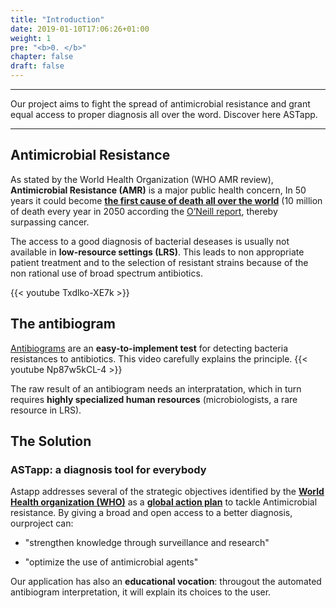 ```yaml
---
title: "Introduction"
date: 2019-01-10T17:06:26+01:00
weight: 1
pre: "<b>0. </b>"
chapter: false
draft: false
---
```

___
Our project aims to fight the spread of antimicrobial resistance and grant equal access to proper diagnosis all over the word.
Discover here <span class="ast">AST</span><span class="app">app</span>.
___

## Antimicrobial Resistance
As stated by the World Health Organization (WHO AMR review), <b>Antimicrobial Resistance (AMR)</b> is a major public health concern, In 50 years it could become <b>[the first cause of death all over the world](/ASTapp-overview/en/suppl/oneill/)</b> (10 million of death every year in 2050 according the [O’Neill report](.(https://amr-review.org/sites/default/files/AMR%20Review%20Paper%20-%20Tackling%20a%20crisis%20for%20the%20health%20and%20wealth%20of%20nations_1.pdf)), thereby surpassing cancer.

The access to a good diagnosis of bacterial deseases is usually not available in <b>low-resource settings (LRS)</b>. This leads to non appropriate patient treatment and to the selection of resistant strains because of the non rational use of broad spectrum antibiotics. 


{{< youtube Txdlko-XE7k >}}



## The antibiogram
[Antibiograms](https://en.wikipedia.org/wiki/Antibiotic_sensitivity) are an <b>easy-to-implement test</b> for detecting bacteria resistances to antibiotics.
This video carefully explains the principle.
{{< youtube Np87w5kCL-4 >}}

The raw result of an antibiogram needs an interpratation, which in turn requires <b>highly specialized human resources</b> (microbiologists, a rare resource in LRS).

## The Solution

### <span class="ast">AST</span><span class="app">app</span>: a diagnosis tool for everybody

Astapp addresses several of the strategic objectives identified by the <b>[World Health organization (WHO)](https://www.who.int/antimicrobial-resistance/en/)</b> as a <b>[global action plan](https://www.who.int/antimicrobial-resistance/global-action-plan/en/)</b> to tackle Antimicrobial resistance.
By giving a broad and open access to a better diagnosis, ourproject can:

- "strengthen knowledge through surveillance and research"

- "optimize the use of antimicrobial agents"

Our application has also an <b>educational vocation</b>: througout the automated antibiogram interpretation, it will explain its choices to the user.
